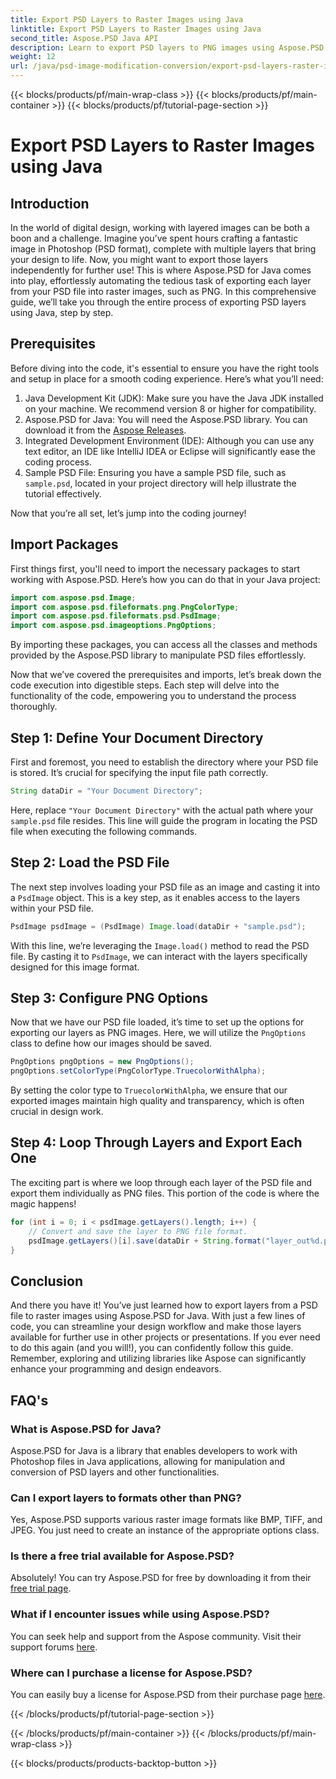 ```yaml
---
title: Export PSD Layers to Raster Images using Java
linktitle: Export PSD Layers to Raster Images using Java
second_title: Aspose.PSD Java API
description: Learn to export PSD layers to PNG images using Aspose.PSD for Java. Unlock seamless file manipulation with our detailed step-by-step tutorial.
weight: 12
url: /java/psd-image-modification-conversion/export-psd-layers-raster-images/
---
```


{{< blocks/products/pf/main-wrap-class >}}
{{< blocks/products/pf/main-container >}}
{{< blocks/products/pf/tutorial-page-section >}}

# Export PSD Layers to Raster Images using Java

## Introduction

In the world of digital design, working with layered images can be both a boon and a challenge. Imagine you’ve spent hours crafting a fantastic image in Photoshop (PSD format), complete with multiple layers that bring your design to life. Now, you might want to export those layers independently for further use! This is where Aspose.PSD for Java comes into play, effortlessly automating the tedious task of exporting each layer from your PSD file into raster images, such as PNG. In this comprehensive guide, we’ll take you through the entire process of exporting PSD layers using Java, step by step.

## Prerequisites

Before diving into the code, it's essential to ensure you have the right tools and setup in place for a smooth coding experience. Here’s what you’ll need:

1. Java Development Kit (JDK): Make sure you have the Java JDK installed on your machine. We recommend version 8 or higher for compatibility.
2. Aspose.PSD for Java: You will need the Aspose.PSD library. You can download it from the [Aspose Releases](https://releases.aspose.com/psd/java/). 
3. Integrated Development Environment (IDE): Although you can use any text editor, an IDE like IntelliJ IDEA or Eclipse will significantly ease the coding process.
4. Sample PSD File: Ensuring you have a sample PSD file, such as `sample.psd`, located in your project directory will help illustrate the tutorial effectively.

Now that you’re all set, let’s jump into the coding journey!

## Import Packages

First things first, you'll need to import the necessary packages to start working with Aspose.PSD. Here’s how you can do that in your Java project:

```java
import com.aspose.psd.Image;
import com.aspose.psd.fileformats.png.PngColorType;
import com.aspose.psd.fileformats.psd.PsdImage;
import com.aspose.psd.imageoptions.PngOptions;
```

By importing these packages, you can access all the classes and methods provided by the Aspose.PSD library to manipulate PSD files effortlessly.

Now that we’ve covered the prerequisites and imports, let’s break down the code execution into digestible steps. Each step will delve into the functionality of the code, empowering you to understand the process thoroughly.

## Step 1: Define Your Document Directory

First and foremost, you need to establish the directory where your PSD file is stored. It’s crucial for specifying the input file path correctly.

```java
String dataDir = "Your Document Directory";
```

Here, replace `"Your Document Directory"` with the actual path where your `sample.psd` file resides. This line will guide the program in locating the PSD file when executing the following commands.

## Step 2: Load the PSD File

The next step involves loading your PSD file as an image and casting it into a `PsdImage` object. This is a key step, as it enables access to the layers within your PSD file.

```java
PsdImage psdImage = (PsdImage) Image.load(dataDir + "sample.psd");
```

With this line, we’re leveraging the `Image.load()` method to read the PSD file. By casting it to `PsdImage`, we can interact with the layers specifically designed for this image format.

## Step 3: Configure PNG Options

Now that we have our PSD file loaded, it’s time to set up the options for exporting our layers as PNG images. Here, we will utilize the `PngOptions` class to define how our images should be saved.

```java
PngOptions pngOptions = new PngOptions();
pngOptions.setColorType(PngColorType.TruecolorWithAlpha);
```

By setting the color type to `TruecolorWithAlpha`, we ensure that our exported images maintain high quality and transparency, which is often crucial in design work.

## Step 4: Loop Through Layers and Export Each One

The exciting part is where we loop through each layer of the PSD file and export them individually as PNG files. This portion of the code is where the magic happens!

```java
for (int i = 0; i < psdImage.getLayers().length; i++) {
    // Convert and save the layer to PNG file format.
    psdImage.getLayers()[i].save(dataDir + String.format("layer_out%d.png", i + 1), pngOptions);
}
```

## Conclusion

And there you have it! You’ve just learned how to export layers from a PSD file to raster images using Aspose.PSD for Java. With just a few lines of code, you can streamline your design workflow and make those layers available for further use in other projects or presentations. If you ever need to do this again (and you will!), you can confidently follow this guide. Remember, exploring and utilizing libraries like Aspose can significantly enhance your programming and design endeavors.

## FAQ's

### What is Aspose.PSD for Java?
Aspose.PSD for Java is a library that enables developers to work with Photoshop files in Java applications, allowing for manipulation and conversion of PSD layers and other functionalities.

### Can I export layers to formats other than PNG?
Yes, Aspose.PSD supports various raster image formats like BMP, TIFF, and JPEG. You just need to create an instance of the appropriate options class.

### Is there a free trial available for Aspose.PSD?
Absolutely! You can try Aspose.PSD for free by downloading it from their [free trial page](https://releases.aspose.com/).

### What if I encounter issues while using Aspose.PSD?
You can seek help and support from the Aspose community. Visit their support forums [here](https://forum.aspose.com/c/psd/34).

### Where can I purchase a license for Aspose.PSD?
You can easily buy a license for Aspose.PSD from their purchase page [here](https://purchase.aspose.com/buy).

{{< /blocks/products/pf/tutorial-page-section >}}

{{< /blocks/products/pf/main-container >}}
{{< /blocks/products/pf/main-wrap-class >}}

{{< blocks/products/products-backtop-button >}}
